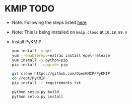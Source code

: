 # KMIP  __TODO__

- Note: Following the steps listed [here](https://github.com/OpenKMIP/PyKMIP)
- Note: This is being installed on `kmip.cloud` at `10.18.89.4`
- Install PyKMIP

    ```bash
    yum install -y git
    yum --enablerepo=extras install epel-release
    yum install -y python-pip
    pip install --upgrade pip

    git clone https://github.com/OpenKMIP/PyKMIP
    cd /root/PyKMIP
    pip install -r requirements.txt

    python setup.py build
    python setup.py install
    ```